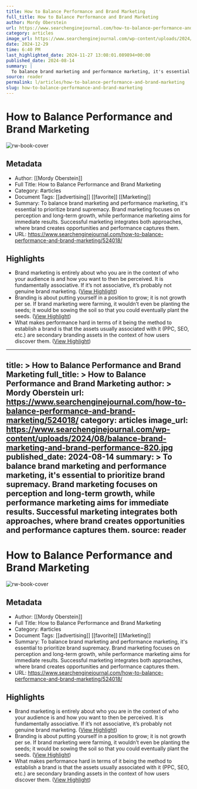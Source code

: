 ```yaml
---
title: How to Balance Performance and Brand Marketing
full_title: How to Balance Performance and Brand Marketing
author: Mordy Oberstein
url: https://www.searchenginejournal.com/how-to-balance-performance-and-brand-marketing/524018/
category: articles
image_url: https://www.searchenginejournal.com/wp-content/uploads/2024/08/balance-brand-marketing-and-brand-performance-820.jpg
date: 2024-12-29
time: 6:40 PM
last_highlighted_date: 2024-11-27 13:08:01.089894+00:00
published_date: 2024-08-14
summary: |
  To balance brand marketing and performance marketing, it's essential to prioritize brand supremacy. Brand marketing focuses on perception and long-term growth, while performance marketing aims for immediate results. Successful marketing integrates both approaches, where brand creates opportunities and performance captures them.
source: reader
permalink: l/articles/how-to-balance-performance-and-brand-marketing
slug: how-to-balance-performance-and-brand-marketing
---
```

# How to Balance Performance and Brand Marketing

![rw-book-cover](https://www.searchenginejournal.com/wp-content/uploads/2024/08/balance-brand-marketing-and-brand-performance-820.jpg)

## Metadata
- Author: [[Mordy Oberstein]]
- Full Title: How to Balance Performance and Brand Marketing
- Category: #articles
- Document Tags: [[advertising]] [[favorite]] [[Marketing]] 
- Summary: To balance brand marketing and performance marketing, it's essential to prioritize brand supremacy. Brand marketing focuses on perception and long-term growth, while performance marketing aims for immediate results. Successful marketing integrates both approaches, where brand creates opportunities and performance captures them.
- URL: https://www.searchenginejournal.com/how-to-balance-performance-and-brand-marketing/524018/

## Highlights
- Brand marketing is entirely about who you are in the context of who your audience is and how you want to then be perceived. It is fundamentally associative. If it’s not associative, it’s probably not genuine brand marketing. ([View Highlight](https://read.readwise.io/read/01jdpvc6gwtnjbwnarvt0cjpsa))
- Branding is about putting yourself in a position to grow; it is not growth per se. If brand marketing were farming, it wouldn’t even be planting the seeds; it would be sowing the soil so that you could eventually plant the seeds. ([View Highlight](https://read.readwise.io/read/01jdpvcfn00476gtpht3dnjtqh))
- What makes performance hard in terms of it being the method to establish a brand is that the assets usually associated with it (PPC, SEO, etc.) are secondary branding assets in the context of how users discover them. ([View Highlight](https://read.readwise.io/read/01jdpvrpfjdz1t70g6edbjvedh))


---
title: >
  How to Balance Performance and Brand Marketing
full_title: >
  How to Balance Performance and Brand Marketing
author: >
  Mordy Oberstein
url: https://www.searchenginejournal.com/how-to-balance-performance-and-brand-marketing/524018/
category: articles
image_url: https://www.searchenginejournal.com/wp-content/uploads/2024/08/balance-brand-marketing-and-brand-performance-820.jpg
published_date: 2024-08-14
summary: >
  To balance brand marketing and performance marketing, it's essential to prioritize brand supremacy. Brand marketing focuses on perception and long-term growth, while performance marketing aims for immediate results. Successful marketing integrates both approaches, where brand creates opportunities and performance captures them.
source: reader
---
# How to Balance Performance and Brand Marketing

![rw-book-cover](https://www.searchenginejournal.com/wp-content/uploads/2024/08/balance-brand-marketing-and-brand-performance-820.jpg)

## Metadata
- Author: [[Mordy Oberstein]]
- Full Title: How to Balance Performance and Brand Marketing
- Category: #articles
- Document Tags: [[advertising]] [[favorite]] [[Marketing]] 
- Summary: To balance brand marketing and performance marketing, it's essential to prioritize brand supremacy. Brand marketing focuses on perception and long-term growth, while performance marketing aims for immediate results. Successful marketing integrates both approaches, where brand creates opportunities and performance captures them.
- URL: https://www.searchenginejournal.com/how-to-balance-performance-and-brand-marketing/524018/

## Highlights
- Brand marketing is entirely about who you are in the context of who your audience is and how you want to then be perceived. It is fundamentally associative. If it’s not associative, it’s probably not genuine brand marketing. ([View Highlight](https://read.readwise.io/read/01jdpvc6gwtnjbwnarvt0cjpsa))
- Branding is about putting yourself in a position to grow; it is not growth per se. If brand marketing were farming, it wouldn’t even be planting the seeds; it would be sowing the soil so that you could eventually plant the seeds. ([View Highlight](https://read.readwise.io/read/01jdpvcfn00476gtpht3dnjtqh))
- What makes performance hard in terms of it being the method to establish a brand is that the assets usually associated with it (PPC, SEO, etc.) are secondary branding assets in the context of how users discover them. ([View Highlight](https://read.readwise.io/read/01jdpvrpfjdz1t70g6edbjvedh))


